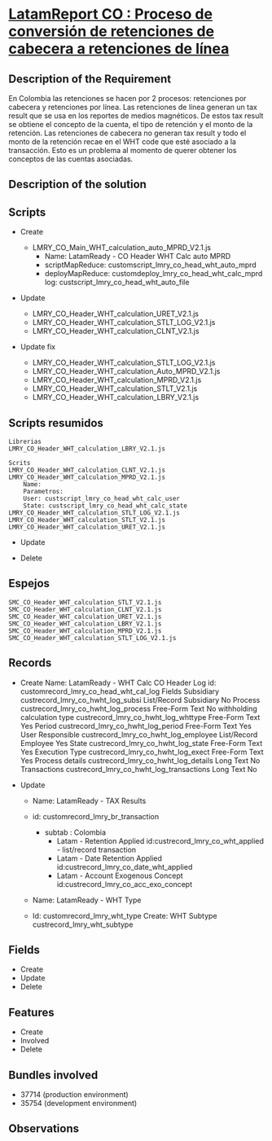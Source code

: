 # [LatamReport CO : Proceso de conversión de retenciones de cabecera a retenciones de línea](https://docs.google.com/document/d/1P9MjA5JI8RvMxJUlVrZL8JGWRH1uMkadaboHXIdARrc/edit)


## Description of the Requirement

 En Colombia las retenciones se hacen por 2 procesos: retenciones por cabecera y retenciones por línea. Las retenciones de línea generan un tax result que se usa en los reportes de medios magnéticos. De estos tax result se obtiene el concepto de la cuenta, el tipo de retención y el monto de la retención. Las retenciones de cabecera no generan tax result y todo el monto de la retención recae en el WHT code que esté asociado a la transacción. Esto es un problema al momento de querer obtener los conceptos de las cuentas asociadas.

## Description of the solution


## Scripts
+ Create

    + LMRY_CO_Main_WHT_calculation_auto_MPRD_V2.1.js
        + Name: LatamReady - CO Header WHT Calc auto MPRD
        + scriptMapReduce: customscript_lmry_co_head_wht_auto_mprd
        + deployMapReduce: customdeploy_lmry_co_head_wht_calc_mprd
            log: custscript_lmry_co_head_wht_auto_file

+ Update
    + LMRY_CO_Header_WHT_calculation_URET_V2.1.js
    + LMRY_CO_Header_WHT_calculation_STLT_LOG_V2.1.js
    + LMRY_CO_Header_WHT_calculation_CLNT_V2.1.js

+ Update fix
    + LMRY_CO_Header_WHT_calculation_STLT_LOG_V2.1.js
    + LMRY_CO_Header_WHT_calculation_Auto_MPRD_V2.1.js
    + LMRY_CO_Header_WHT_calculation_MPRD_V2.1.js
    + LMRY_CO_Header_WHT_calculation_STLT_V2.1.js
    + LMRY_CO_Header_WHT_calculation_LBRY_V2.1.js
        
## Scripts resumidos
    Librerias
    LMRY_CO_Header_WHT_calculation_LBRY_V2.1.js

    Scrits
    LMRY_CO_Header_WHT_calculation_CLNT_V2.1.js
    LMRY_CO_Header_WHT_calculation_MPRD_V2.1.js
        Name:
        Parametros:
        User: custscript_lmry_co_head_wht_calc_user
        State: custscript_lmry_co_head_wht_calc_state
    LMRY_CO_Header_WHT_calculation_STLT_LOG_V2.1.js
    LMRY_CO_Header_WHT_calculation_STLT_V2.1.js
    LMRY_CO_Header_WHT_calculation_URET_V2.1.js

    
+ Update

+ Delete
## Espejos
    SMC_CO_Header_WHT_calculation_STLT_V2.1.js
    SMC_CO_Header_WHT_calculation_CLNT_V2.1.js
    SMC_CO_Header_WHT_calculation_URET_V2.1.js
    SMC_CO_Header_WHT_calculation_LBRY_V2.1.js
    SMC_CO_Header_WHT_calculation_MPRD_V2.1.js
    SMC_CO_Header_WHT_calculation_STLT_LOG_V2.1.js
## Records
+ Create
    Name: LatamReady - WHT Calc CO Header Log
    id: customrecord_lmry_co_head_wht_cal_log
        Fields
            Subsidiary	                    custrecord_lmry_co_hwht_log_subsi	        List/Record	Subsidiary	 	No
 	        Process	                        custrecord_lmry_co_hwht_log_process	        Free-Form Text	 	 	    No
            withholding calculation type	custrecord_lmry_co_hwht_log_whttype	        Free-Form Text	 	 	    Yes
            Period	                        custrecord_lmry_co_hwht_log_period	        Free-Form Text	 	 	    Yes
            User Responsible	            custrecord_lmry_co_hwht_log_employee	    List/Record	Employee	 	Yes
            State	                        custrecord_lmry_co_hwht_log_state	        Free-Form Text	 	 	    Yes
            Execution Type	                custrecord_lmry_co_hwht_log_exect	        Free-Form Text	 	 	    Yes
            Process details	                custrecord_lmry_co_hwht_log_details	        Long Text	 	 	        No
            Transactions	                custrecord_lmry_co_hwht_log_transactions	Long Text	 	 	        No
        
+ Update
    + Name: LatamReady - TAX Results
    + id: customrecord_lmry_br_transaction
        + subtab : Colombia
            + Latam - Retention Applied
                id:custrecord_lmry_co_wht_applied - list/record transaction
            + Latam - Date Retention Applied
                id:custrecord_lmry_co_date_wht_applied
            + Latam - Account Exogenous Concept
                id:custrecord_lmry_co_acc_exo_concept

    + Name: LatamReady - WHT Type
    + Id: customrecord_lmry_wht_type
        Create: WHT Subtype
                custrecord_lmry_wht_subtype
    

## Fields
+ Create
+ Update 
+ Delete

## Features
+ Create
+ Involved
+ Delete

## Bundles involved
+ 37714 (production environment)
+ 35754 (development environment)

## Observations

























